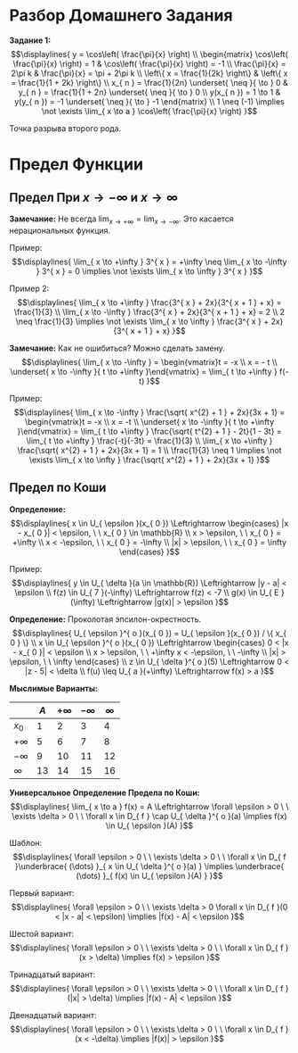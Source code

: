 # Разбор Домашнего Задания
**Задание 1:**
$$\displaylines{
y = \cos\left( \frac{\pi}{x} \right) \\ 
\begin{matrix}
\cos\left( \frac{\pi}{x} \right) = 1 & \cos\left( \frac{\pi}{x} \right) = -1 \\ 
\frac{\pi}{x} = 2\pi k & \frac{\pi}{x} = \pi + 2\pi k \\
\left\{  x = \frac{1}{2k}  \right\} & \left\{  x = \frac{1}{1 + 2k}  \right\} \\
x_{ n } = \frac{1}{2n} \underset{ \neq }{ \to } 0 & y_{ n } = \frac{1}{1 + 2n} \underset{ \neq }{ \to } 0 \\
y(x_{ n }) = 1 \to 1 & y(y_{ n }) = -1 \underset{ \neq }{ \to } -1
\end{matrix} \\ 
1 \neq (-1) \implies \not \exists \lim_{ x \to a } \cos\left( \frac{\pi}{x} \right)
}$$

Точка разрыва второго рода. 

# Предел Функции
## Предел При $x \to -\infty$ и $x \to \infty$
**Замечание:** Не всегда $\lim_{ x \to +\infty } = \lim_{ x \to -\infty }$. Это касается нерациональных функция. 

Пример: 
$$\displaylines{
\lim_{ x \to +\infty } 3^{ x } = +\infty \neq \lim_{ x \to -\infty } 3^{ x } = 0 \implies \not \exists \lim_{ x \to \infty } 3^{ x } 
}$$

Пример 2: 
$$\displaylines{
\lim_{ x \to +\infty } \frac{3^{ x } + 2x}{3^{ x + 1 } + x} = \frac{1}{3} \\ 
\lim_{ x \to -\infty } \frac{3^{ x } + 2x}{3^{ x + 1 } + x} = 2 \\ 
2 \neq \frac{1}{3} \implies \not \exists \lim_{ x \to \infty } \frac{3^{ x } + 2x}{3^{ x + 1 } + x}
}$$

**Замечание:** Как не ошибиться? Можно сделать замену. 
$$\displaylines{
\lim_{ x \to -\infty } = \begin{vmatrix}t = -x \\ x = - t \\ \underset{ x \to -\infty }{ t \to +\infty }\end{vmatrix} = \lim_{ t \to +\infty } f(-t)
}$$

Пример: 
$$\displaylines{
\lim_{ x \to -\infty } \frac{\sqrt{ x^{2} + 1 } + 2x}{3x + 1} = \begin{vmatrix}t = -x \\ x = -t \\ \underset{ x \to -\infty }{ t \to +\infty }\end{vmatrix} = \lim_{ t \to +\infty } \frac{\sqrt{ t^{2} + 1 } - 2t}{1 - 3t} = \lim_{ t \to +\infty } \frac{-t}{-3t} = \frac{1}{3} \\ 
\lim_{ x \to +\infty } \frac{\sqrt{ x^{2} + 1 } + 2x}{3x + 1} = 1 \\ 
\frac{1}{3} \neq 1 \implies \not \exists \lim_{ x \to \infty } \frac{\sqrt{ x^{2} + 1 } + 2x}{3x + 1}
}$$

## Предел по Коши
**Определение:**
$$\displaylines{
x \in U_{ \epsilon }(x_{ 0 }) \Leftrightarrow 
\begin{cases}
|x - x_{ 0 }| < \epsilon, \ \ x_{ 0 } \in \mathbb{R} \\
x > \epsilon, \ \ x_{ 0 } = +\infty \\
x < -\epsilon, \ \ x_{ 0 } = -\infty \\
|x| > \epsilon, \ \ x_{ 0 } = \infty
\end{cases}
}$$

Пример: 
$$\displaylines{
y \in U_{ \delta }(a \in \mathbb{R}) \Leftrightarrow |y - a| < \epsilon \\ 
f(z) \in U_{ 7 }(-\infty) \Leftrightarrow f(z) < -7  \\ 
g(x) \in U_{ E }(\infty) \Leftrightarrow |g(x)| > \epsilon 
}$$

**Определение:** Проколотая эпсилон-окрестность. 
$$\displaylines{
U_{ \epsilon }^{ o }(x_{ 0 }) = U_{ \epsilon }(x_{ 0 }) / \{ x_{ 0 } \} \\ 
x \in U_{ \epsilon }^{ o }(x_{ 0 }) \Leftrightarrow 
\begin{cases}
0 < |x - x_{ 0 }| < \epsilon  \\
x > \epsilon, \ \ +\infty
x < -\epsilon, \ \ -\infty \\
|x| > \epsilon, \ \ \infty
\end{cases} \\ 
z \in U_{ \delta }^{ o }(5) \Leftrightarrow 0 < |z - 5| < \delta \\ 
f(u) \leq U_{ a }(+\infty) \Leftrightarrow f(x) > a
}$$

**Мыслимые Варианты:**

|           | $A$ | $+\infty$ | $-\infty$ | $\infty$ |
| --------- | --- | --------- | --------- | -------- |
| $x_{ 0 }$ | 1   | 2         | 3         | 4        |
| $+\infty$ | 5   | 6         | 7         | 8        |
| $-\infty$ | 9   | 10        | 11        | 12       |
| $\infty$  | 13  | 14        | 15        | 16       |

**Универсальное Определение Предела по Коши:**
$$\displaylines{
\lim_{ x \to a } f(x) = A \Leftrightarrow \forall \epsilon > 0 \ \ \exists \delta > 0 \ \ \forall x \in D_{ f } \cap U_{ \delta }^{ o }(a) \implies f(x) \in U_{ \epsilon }(A)
}$$

Шаблон: 
$$\displaylines{
\forall \epsilon > 0 \ \ \exists \delta > 0 \ \ \forall x \in D_{ f }\underbrace{ (\dots) }_{ x \in U_{ \delta }^{ o }(a) } \implies \underbrace{ (\dots) }_{ f(x) \in U_{ \epsilon }(A) }
}$$

Первый вариант: 
$$\displaylines{
\forall \epsilon > 0 \ \ \exists \delta > 0 \forall x \in D_{ f }(0 < |x - a| < \epsilon) \implies |f(x) - A| < \epsilon
}$$

Шестой вариант: 
$$\displaylines{
\forall \epsilon > 0 \ \ \exists \delta > 0 \ \ \forall x \in D_{ f }(x > \delta) \implies f(x) > \epsilon
}$$

Тринадцатый вариант: 
$$\displaylines{
\forall \epsilon > 0 \ \ \exists \delta > 0 \ \ \forall x \in D_{ f }(|x| > \delta) \implies |f(x) - A| < \epsilon
}$$

Двенадцатый вариант: 
$$\displaylines{
\forall \epsilon > 0 \ \ \exists \delta > 0 \ \ \forall x \in D_{ f }(x < -\delta) \implies |f(x)| > \epsilon
}$$
